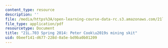 ```yaml
---
content_type: resource
description: ''
file: /media/https%3A/open-learning-course-data-rc.s3.amazonaws.com/21l-703-studies-in-drama-stoppard-and-company-spring-2014/0beef141d677228d0a5ebd9ba0b01209_MIT21L_703S14_Peter_Cook.pdf
file_type: application/pdf
resourcetype: Document
title: "21L.703 Spring 2014: Peter Cook\u2019s mining skit"
uid: 0beef141-d677-228d-0a5e-bd9ba0b01209
---
```

